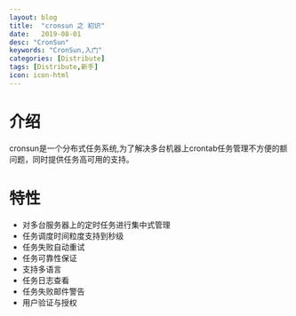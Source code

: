 ```yaml
---
layout: blog
title:  "cronsun 之 初识"
date:   2019-08-01
desc: "CronSun"
keywords: "CronSun,入门"
categories: [Distribute]
tags: [Distribute,新手]
icon: icon-html
---
```

# 介绍
cronsun是一个分布式任务系统,为了解决多台机器上crontab任务管理不方便的额问题，同时提供任务高可用的支持。  

# 特性
- 对多台服务器上的定时任务进行集中式管理
- 任务调度时间粒度支持到秒级
- 任务失败自动重试
- 任务可靠性保证
- 支持多语言
- 任务日志查看
- 任务失败邮件警告
- 用户验证与授权
